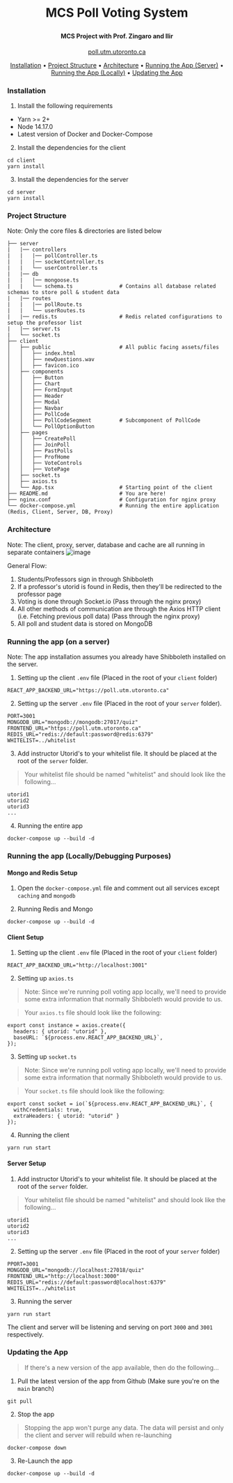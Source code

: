 

<h1 align="center">
  <p align="center">MCS Poll Voting System</p>
  <p align="center" width="100%"></p>
  <h4 align="center">MCS Project with Prof. Zingaro and Ilir
</h4>
  <p align="center" width="100%">
    <a href="https://poll.utm.utoronto.ca/">poll.utm.utoronto.ca</a>
  </p>
</h1>

<p align="center">
  <a href="#installation">Installation</a> •
  <a href="#project-structure">Project Structure</a> •
  <a href="#architecture">Architecture</a> •
  <a href="#running-the-app-on-a-server">Running the App (Server)</a> •
  <a href="#running-the-app-locallydebugging-purposes">Running the App (Locally)</a> •
  <a href="#updating-the-app">Updating the App</a>
</p>

### Installation

1. Install the following requirements

- Yarn >= 2+
- Node 14.17.0
- Latest version of Docker and Docker-Compose


2. Install the dependencies for the client

```
cd client
yarn install
```

3. Install the dependencies for the server

```
cd server
yarn install
```

### Project Structure
Note: Only the core files & directories are listed below

```
├── server
|   |── controllers
|   |   |── pollController.ts
|   |   |── socketController.ts
|   |   └── userController.ts
|   |── db
|   |   |── mongoose.ts
|   |   └── schema.ts               # Contains all database related schemas to store poll & student data
|   |── routes
|   |   |── pollRoute.ts
|   |   └── userRoutes.ts
|   |── redis.ts                    # Redis related configurations to setup the professor list
|   |── server.ts
|   └── socket.ts
├── client
│   ├── public                      # All public facing assets/files
│   │   ├── index.html
│   │   ├── newQuestions.wav
│   │   ├── favicon.ico
│   ├── components
│   │   ├── Button
│   │   ├── Chart
│   │   ├── FormInput
│   │   ├── Header
│   │   ├── Modal
│   │   ├── Navbar
│   │   ├── PollCode
│   │   ├── PollCodeSegment         # Subcomponent of PollCode
│   │   └── PollOptionButton
│   ├── pages
│   │   ├── CreatePoll
│   │   ├── JoinPoll
│   │   ├── PastPolls              
│   │   ├── ProfHome              
│   │   ├── VoteControls              
│   │   ├── VotePage              
│   ├── socket.ts                   
│   ├── axios.ts                    
│   └── App.tsx                     # Starting point of the client
├── README.md                       # You are here! 
├── nginx.conf                      # Configuration for nginx proxy 
└── docker-compose.yml              # Running the entire application (Redis, Client, Server, DB, Proxy)
```

### Architecture
Note: The client, proxy, server, database and cache are all running in separate containers
![image](https://user-images.githubusercontent.com/24628243/194745181-b1c903e2-059a-484a-9d29-6068695975a0.png)

General Flow:
1. Students/Professors sign in through Shibboleth
2. If a professor's utorid is found in Redis, then they'll be redirected to the professor page
3. Voting is done through Socket.io (Pass through the nginx proxy)
5. All other methods of communication are through the Axios HTTP client (i.e. Fetching previous poll data) (Pass through the nginx proxy)
4. All poll and student data is stored on MongoDB

### Running the app (on a server)
Note: The app installation assumes you already have Shibboleth installed on the server.

1. Setting up the client `.env` file (Placed in the root of your `client` folder)

```
REACT_APP_BACKEND_URL="https://poll.utm.utoronto.ca"
```

2. Setting up the server `.env` file (Placed in the root of your `server` folder).

```
PORT=3001
MONGODB_URL="mongodb://mongodb:27017/quiz"
FRONTEND_URL="https://poll.utm.utoronto.ca"
REDIS_URL="redis://default:password@redis:6379"
WHITELIST=../whitelist
```

3. Add instructor Utorid's to your whitelist file. It should be placed at the root of the `server` folder.

> Your whitelist file should be named "whitelist" and should look like the following...

```
utorid1
utorid2
utorid3
...
```

4. Running the entire app

```
docker-compose up --build -d
```

### Running the app (Locally/Debugging Purposes)

#### Mongo and Redis Setup

1. Open the `docker-compose.yml` file and comment out all services except `caching` and `mongodb`

2. Running Redis and Mongo

```
docker-compose up --build -d
```

#### Client Setup

1. Setting up the client `.env` file (Placed in the root of your `client` folder)

```
REACT_APP_BACKEND_URL="http://localhost:3001"
```

2. Setting up `axios.ts`

> Note: Since we're running poll voting app locally, we'll need to provide some extra information that normally Shibboleth would provide to us.

> Your `axios.ts` file should look like the following:

```
export const instance = axios.create({
  headers: { utorid: "utorid" },
  baseURL: `${process.env.REACT_APP_BACKEND_URL}`,
});
```

3. Setting up `socket.ts`

> Note: Since we're running poll voting app locally, we'll need to provide some extra information that normally Shibboleth would provide to us.

> Your `socket.ts` file should look like the following:

```
export const socket = io(`${process.env.REACT_APP_BACKEND_URL}`, {
  withCredentials: true,
  extraHeaders: { utorid: "utorid" }
});
```

4. Running the client

```
yarn run start
```

#### Server Setup 

1. Add instructor Utorid's to your whitelist file. It should be placed at the root of the `server` folder.

> Your whitelist file should be named "whitelist" and should look like the following...

```
utorid1
utorid2
utorid3
...
```

2. Setting up the server `.env` file (Placed in the root of your `server` folder)

```
PPORT=3001
MONGODB_URL="mongodb://localhost:27018/quiz"
FRONTEND_URL="http://localhost:3000"
REDIS_URL="redis://default:password@localhost:6379"
WHITELIST=../whitelist
```

3. Running the server

```
yarn run start
```

The client and server will be listening and serving on port `3000` and `3001` respectively.

### Updating the App

> If there's a new version of the app available, then do the following...

1. Pull the latest version of the app from Github (Make sure you're on the `main` branch)

```
git pull
```

2. Stop the app

> Stopping the app won't purge any data. The data will persist and only the client and server will rebuild when re-launching

```
docker-compose down
```

3. Re-Launch the app

```
docker-compose up --build -d
```

